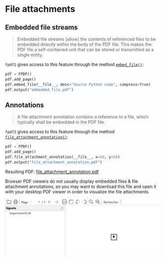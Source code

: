 # File attachments #

## Embedded file streams

> Embedded file streams [allow] the contents of referenced files to be embedded directly within the body of the PDF
file. This makes the PDF file a self-contained unit that can be stored or transmitted as a single entity.

`fpdf2` gives access to this feature through the method [`embed_file()`](https://py-pdf.github.io/fpdf2/fpdf/fpdf.html#fpdf.fpdf.FPDF.embed_file):

```python
pdf = FPDF()
pdf.add_page()
pdf.embed_file(__file__, desc="Source Python code", compress=True)
pdf.output("embedded_file.pdf")
```

## Annotations

> A file attachment annotation contains a reference to a file, which typically shall be embedded in the
PDF file.

`fpdf2` gives access to this feature through the method [`file_attachment_annotation()`](https://py-pdf.github.io/fpdf2/fpdf/fpdf.html#fpdf.fpdf.FPDF.file_attachment_annotation):

```python
pdf = FPDF()
pdf.add_page()
pdf.file_attachment_annotation(__file__, x=50, y=50)
pdf.output("file_attachment_annotation.pdf")
```

Resulting PDF: [file_attachment_annotation.pdf](https://github.com/py-pdf/fpdf2/blob/master/test/file_attachment_annotation.pdf)

Browser PDF viewers do not usually display embedded files & file attachment annotations,
so you may want to download this file and open it with your desktop PDF viewer in order to visualize the file attachments.

![Screenshot of an embedded file & annotation rendered by Sumatra PDF reader](file_attachment_annotation.png)

